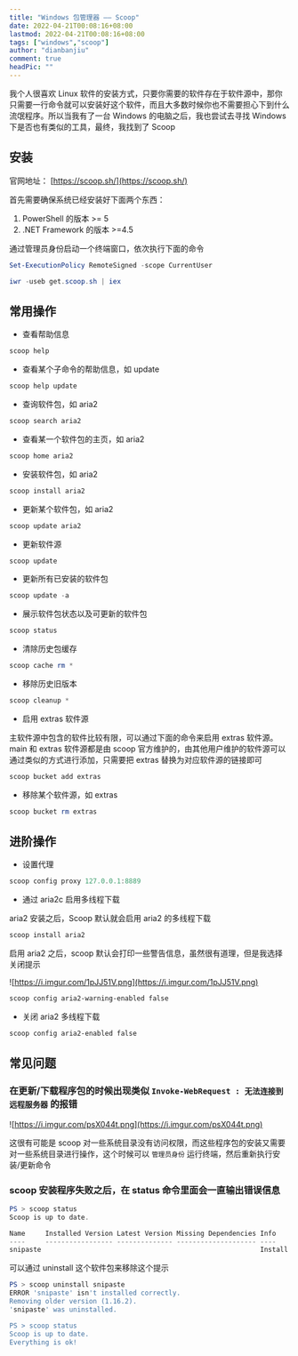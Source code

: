 ```yaml
---
title: "Windows 包管理器 —— Scoop"
date: 2022-04-21T00:08:16+08:00
lastmod: 2022-04-21T00:08:16+08:00
tags: ["windows","scoop"]
author: "dianbanjiu"
comment: true
headPic: ""
---
```


我个人很喜欢 Linux 软件的安装方式，只要你需要的软件存在于软件源中，那你只需要一行命令就可以安装好这个软件，而且大多数时候你也不需要担心下到什么流氓程序。所以当我有了一台 Windows 的电脑之后，我也尝试去寻找 Windows 下是否也有类似的工具，最终，我找到了 Scoop

## 安装

官网地址： [https://scoop.sh/](https://scoop.sh/)

首先需要确保系统已经安装好下面两个东西：

1. PowerShell 的版本 >= 5
2. .NET Framework 的版本 >=4.5

通过管理员身份启动一个终端窗口，依次执行下面的命令

```powershell
Set-ExecutionPolicy RemoteSigned -scope CurrentUser

iwr -useb get.scoop.sh | iex

```

## 常用操作

- 查看帮助信息

```powershell
scoop help
```

- 查看某个子命令的帮助信息，如 update

```powershell
scoop help update
```

- 查询软件包，如 aria2

```powershell
scoop search aria2
```

- 查看某一个软件包的主页，如 aria2

```powershell
scoop home aria2
```

- 安装软件包，如 aria2

```powershell
scoop install aria2
```

- 更新某个软件包，如 aria2

```powershell
scoop update aria2
```

- 更新软件源

```powershell
scoop update
```

- 更新所有已安装的软件包

```powershell
scoop update -a
```

- 展示软件包状态以及可更新的软件包

```powershell
scoop status
```

- 清除历史包缓存

```powershell
scoop cache rm *
```

- 移除历史旧版本

```powershell
scoop cleanup *
```

- 启用 extras 软件源

主软件源中包含的软件比较有限，可以通过下面的命令来启用 extras 软件源。main 和 extras 软件源都是由 scoop 官方维护的，由其他用户维护的软件源可以通过类似的方式进行添加，只需要把 extras 替换为对应软件源的链接即可

```powershell
scoop bucket add extras
```

- 移除某个软件源，如 extras

```powershell
scoop bucket rm extras
```

## 进阶操作

- 设置代理

```powershell
scoop config proxy 127.0.0.1:8889
```

- 通过 aria2c 启用多线程下载

aria2 安装之后，Scoop 默认就会启用 aria2 的多线程下载

```powershell
scoop install aria2 
```

启用 aria2 之后，scoop 默认会打印一些警告信息，虽然很有道理，但是我选择关闭提示

![https://i.imgur.com/1pJJ51V.png](https://i.imgur.com/1pJJ51V.png)

```powershell
scoop config aria2-warning-enabled false
```

- 关闭 aria2 多线程下载

```powershell
scoop config aria2-enabled false
```

## 常见问题

### 在更新/下载程序包的时候出现类似 `Invoke-WebRequest : 无法连接到远程服务器` 的报错

![https://i.imgur.com/psX044t.png](https://i.imgur.com/psX044t.png)

这很有可能是 scoop 对一些系统目录没有访问权限，而这些程序包的安装又需要对一些系统目录进行操作，这个时候可以 `管理员身份` 运行终端，然后重新执行安装/更新命令  

### scoop 安装程序失败之后，在 status 命令里面会一直输出错误信息  
```powershell
PS > scoop status
Scoop is up to date.

Name     Installed Version Latest Version Missing Dependencies Info
----     ----------------- -------------- -------------------- ----
snipaste                                                       Install failedManifest removed
```  

可以通过 uninstall 这个软件包来移除这个提示  
```powershell
PS > scoop uninstall snipaste
ERROR 'snipaste' isn't installed correctly.
Removing older version (1.16.2).
'snipaste' was uninstalled.

PS > scoop status
Scoop is up to date.
Everything is ok!
```